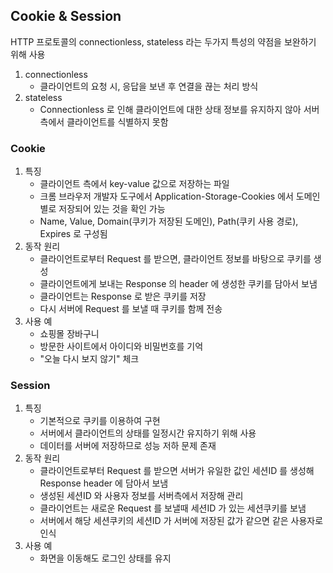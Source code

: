 ## Cookie & Session
HTTP 프로토콜의 connectionless, stateless 라는 두가지 특성의 약점을 보완하기 위해 사용
1. connectionless
    - 클라이언트의 요청 시, 응답을 보낸 후 연결을 끊는 처리 방식
2. stateless
    - Connectionless 로 인해 클라이언트에 대한 상태 정보를 유지하지 않아 서버측에서 클라이언트를 식별하지 못함

### Cookie
1. 특징
    - 클라이언트 측에서 key-value 값으로 저장하는 파일
    - 크롬 브라우저 개발자 도구에서 Application-Storage-Cookies 에서 도메인 별로 저장되어 있는 것을 확인 가능
    - Name, Value, Domain(쿠키가 저장된 도메인), Path(쿠키 사용 경로), Expires 로 구성됨  
2. 동작 원리
    - 클라이언트로부터 Request 를 받으면, 클라이언트 정보를 바탕으로 쿠키를 생성
    - 클라이언트에게 보내는 Response 의 header 에 생성한 쿠키를 담아서 보냄
    - 클라이언트는 Response 로 받은 쿠키를 저장
    - 다시 서버에 Request 를 보낼 때 쿠키를 함께 전송
3. 사용 예
    - 쇼핑몰 장바구니
    - 방문한 사이트에서 아이디와 비밀번호를 기억
    - "오늘 다시 보지 않기" 체크

### Session
1. 특징
    - 기본적으로 쿠키를 이용하여 구현
    - 서버에서 클라이언트의 상태를 일정시간 유지하기 위해 사용
    - 데이터를 서버에 저장하므로 성능 저하 문제 존재
2. 동작 원리
    - 클라이언트로부터 Request 를 받으면 서버가 유일한 값인 세션ID 를 생성해 Response header 에 담아서 보냄
    - 생성된 세션ID 와 사용자 정보를 서버측에서 저장해 관리
    - 클라이언트는 새로운 Request 를 보낼때 세션ID 가 있는 세션쿠키를 보냄
    - 서버에서 해당 세션쿠키의 세션ID 가 서버에 저장된 값가 같으면 같은 사용자로 인식
3. 사용 예
    - 화면을 이동해도 로그인 상태를 유지


